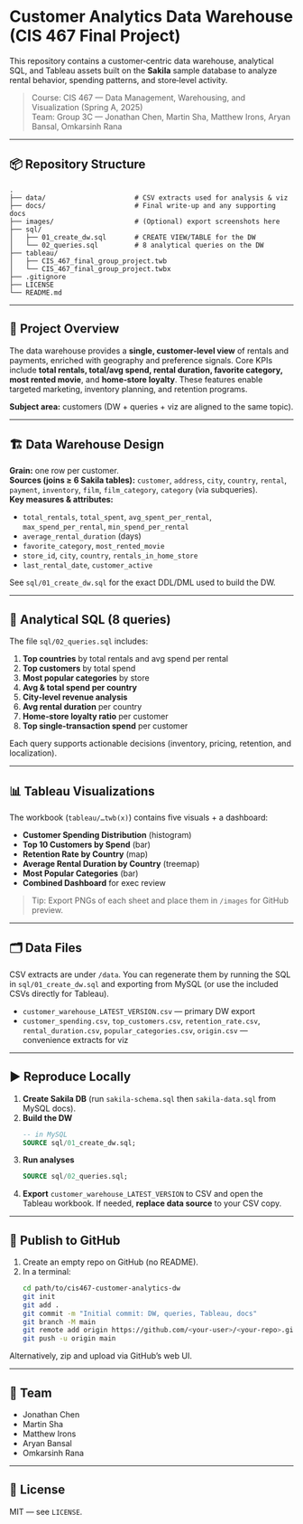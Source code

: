# Customer Analytics Data Warehouse (CIS 467 Final Project)

This repository contains a customer‑centric data warehouse, analytical SQL, and Tableau assets built on the **Sakila** sample database to analyze rental behavior, spending patterns, and store‑level activity.

> Course: CIS 467 — Data Management, Warehousing, and Visualization (Spring A, 2025)  
> Team: Group 3C — Jonathan Chen, Martin Sha, Matthew Irons, Aryan Bansal, Omkarsinh Rana

---

## 📦 Repository Structure

```
.
├── data/                      # CSV extracts used for analysis & viz
├── docs/                      # Final write‑up and any supporting docs
├── images/                    # (Optional) export screenshots here
├── sql/
│   ├── 01_create_dw.sql       # CREATE VIEW/TABLE for the DW
│   └── 02_queries.sql         # 8 analytical queries on the DW
├── tableau/
│   ├── CIS_467_final_group_project.twb
│   └── CIS_467_final_group_project.twbx
├── .gitignore
├── LICENSE
└── README.md
```

---

## 🧠 Project Overview

The data warehouse provides a **single, customer‑level view** of rentals and payments, enriched with geography and preference signals. Core KPIs include **total rentals, total/avg spend, rental duration, favorite category, most rented movie**, and **home‑store loyalty**. These features enable targeted marketing, inventory planning, and retention programs.

**Subject area:** customers (DW + queries + viz are aligned to the same topic).

---

## 🏗️ Data Warehouse Design

**Grain:** one row per customer.  
**Sources (joins ≥ 6 Sakila tables):** `customer`, `address`, `city`, `country`, `rental`, `payment`, `inventory`, `film`, `film_category`, `category` (via subqueries).  
**Key measures & attributes:**
- `total_rentals`, `total_spent`, `avg_spent_per_rental`, `max_spend_per_rental`, `min_spend_per_rental`
- `average_rental_duration` (days)
- `favorite_category`, `most_rented_movie`
- `store_id`, `city`, `country`, `rentals_in_home_store`
- `last_rental_date`, `customer_active`

See `sql/01_create_dw.sql` for the exact DDL/DML used to build the DW.

---

## 🔎 Analytical SQL (8 queries)

The file `sql/02_queries.sql` includes:
1. **Top countries** by total rentals and avg spend per rental  
2. **Top customers** by total spend  
3. **Most popular categories** by store  
4. **Avg & total spend per country**  
5. **City‑level revenue analysis**  
6. **Avg rental duration** per country  
7. **Home‑store loyalty ratio** per customer  
8. **Top single‑transaction spend** per customer

Each query supports actionable decisions (inventory, pricing, retention, and localization).

---

## 📊 Tableau Visualizations

The workbook (`tableau/…twb(x)`) contains five visuals + a dashboard:
- **Customer Spending Distribution** (histogram)
- **Top 10 Customers by Spend** (bar)
- **Retention Rate by Country** (map)
- **Average Rental Duration by Country** (treemap)
- **Most Popular Categories** (bar)
- **Combined Dashboard** for exec review

> Tip: Export PNGs of each sheet and place them in `/images` for GitHub preview.

---

## 🗂️ Data Files

CSV extracts are under `/data`. You can regenerate them by running the SQL in `sql/01_create_dw.sql` and exporting from MySQL (or use the included CSVs directly for Tableau).

- `customer_warehouse_LATEST_VERSION.csv` — primary DW export
- `customer_spending.csv`, `top_customers.csv`, `retention_rate.csv`, `rental_duration.csv`, `popular_categories.csv`, `origin.csv` — convenience extracts for viz

---

## ▶️ Reproduce Locally

1. **Create Sakila DB** (run `sakila-schema.sql` then `sakila-data.sql` from MySQL docs).  
2. **Build the DW**  
   ```sql
   -- in MySQL
   SOURCE sql/01_create_dw.sql;
   ```
3. **Run analyses**  
   ```sql
   SOURCE sql/02_queries.sql;
   ```
4. **Export** `customer_warehouse_LATEST_VERSION` to CSV and open the Tableau workbook. If needed, **replace data source** to your CSV copy.

---

## 🚀 Publish to GitHub

1. Create an empty repo on GitHub (no README).  
2. In a terminal:
   ```bash
   cd path/to/cis467-customer-analytics-dw
   git init
   git add .
   git commit -m "Initial commit: DW, queries, Tableau, docs"
   git branch -M main
   git remote add origin https://github.com/<your-user>/<your-repo>.git
   git push -u origin main
   ```

Alternatively, zip and upload via GitHub’s web UI.

---

## 👥 Team

- Jonathan Chen  
- Martin Sha  
- Matthew Irons  
- Aryan Bansal  
- Omkarsinh Rana

---

## 📄 License

MIT — see `LICENSE`.
